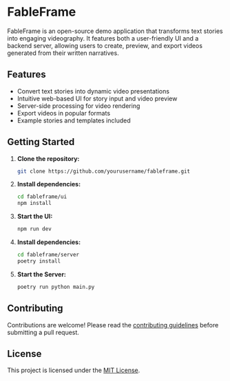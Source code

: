 # FableFrame

FableFrame is an open-source demo application that transforms text stories into engaging videography. It features both a user-friendly UI and a backend server, allowing users to create, preview, and export videos generated from their written narratives.

## Features

- Convert text stories into dynamic video presentations
- Intuitive web-based UI for story input and video preview
- Server-side processing for video rendering
- Export videos in popular formats
- Example stories and templates included

## Getting Started

1. **Clone the repository:**
    ```bash
    git clone https://github.com/yourusername/fableframe.git
    ```
2. **Install dependencies:**
    ```bash
    cd fableframe/ui
    npm install
    ```
3. **Start the UI:**
    ```bash
    npm run dev
    ```

4. **Install dependencies:**
    ```bash
    cd fableframe/server
    poetry install
    ```
3. **Start the Server:**
    ```bash
    poetry run python main.py
    ```


## Contributing

Contributions are welcome! Please read the [contributing guidelines](CONTRIBUTING.md) before submitting a pull request.

## License

This project is licensed under the [MIT License](LICENSE).
